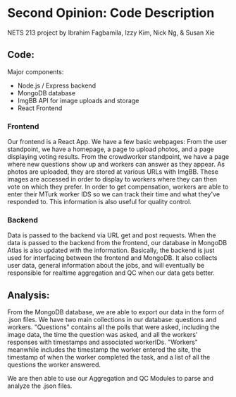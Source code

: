# Second Opinion: Code Description
NETS 213 project by Ibrahim Fagbamila, Izzy Kim, Nick Ng, &amp; Susan Xie

## Code:
Major components: 
- Node.js / Express backend
- MongoDB database
- ImgBB API for image uploads and storage
- React Frontend

### Frontend
Our frontend is a React App. We have a few basic webpages:
From the user standpoint, we have a homepage, a page to upload photos, and a page displaying voting results. 
From the crowdworker standpoint, we have a page where new questions show up and workers can answer as they appear. 
As photos are uploaded, they are stored at various URLs with ImgBB. These images are accessed in order to display to 
workers where they can then vote on which they prefer. 
In order to get compensation, workers are able to enter their MTurk worker IDS so we can track their time and what they've
responded to. This information is also useful for quality control.

### Backend
Data is passed to the backend via URL get and post requests. When the data is passed to the backend from the 
frontend, our database in MongoDB Atlas is also updated with the information. Basically, the backend is just used 
for interfacing between the frontend and MongoDB. It also collects user data, general information about the jobs, and will
eventually be responsible for realtime aggregation and QC when our data gets better.

## Analysis: 
From the MongoDB database, we are able to export our data in the form of .json files. We have two main collections in our
database: questions and workers. "Questions" contains all the polls that were asked, including the image data, the time the 
question was asked, and all the workers' responses with timestamps and associated workerIDs. "Workers" meanwhile includes the
timestamp the worker entered the site, the timestamp of when the worker completed the task, and a list of all the questions
the worker answered. 

We are then able to use our Aggregation and QC Modules to parse and analyze the .json files. 
